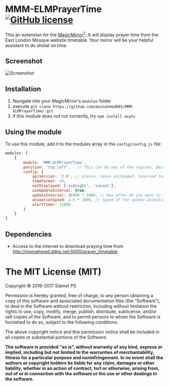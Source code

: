# MMM-ELMPrayerTime [![GitHub license](https://img.shields.io/badge/license-MIT-blue.svg?style=flat)](https://raw.githubusercontent.com/slametps/MMM-PrayerTime/master/LICENSE)
This an extension for the [MagicMirror<sup>2</sup>](https://github.com/MichMich/MagicMirror). It will display prayer time from the East London Mosque website timetable. Your mirror will be your helpful assistant to do sholat on time.

## Screenshot
![Screenshot](https://raw.githubusercontent.com/slametps/MMM-PrayerTime/master/screenshot.png)

## Installation
1. Navigate into your MagicMirror's `modules` folder
2. execute `git clone https://github.com/moinahmed001/MMM-ELMPrayerTime/.git`
3. if this module does not run correctly, try `npm install async`

## Using the module

To use this module, add it to the modules array in the `config/config.js` file:
````javascript
modules: [
	{
		module: 'MMM-ELMPrayerTime',
		position: 'top_left',	// This can be any of the regions. Best result is in the top_left/top_right.
		config: {
			apiVersion: '1.0', // please, leave unchanged. reserved for future use.
			timeFormat: 24,
			notDisplayed: ['midnight', 'sunset'],
			useUpdateInterval: true,
			updateInterval: 86400 * 1000, // How often do you want to fetch new praying time? (milliseconds)
			animationSpeed: 2.5 * 1000, // Speed of the update animation. (milliseconds)
			alertTimer: 15000
		}
	}
]
````

## Dependencies
- Access to the internet to download praying time from http://moinahmed.ddns.net:5000/prayer_timetable

The MIT License (MIT)
=====================

Copyright © 2016-2017 Slamet PS

Permission is hereby granted, free of charge, to any person
obtaining a copy of this software and associated documentation
files (the “Software”), to deal in the Software without
restriction, including without limitation the rights to use,
copy, modify, merge, publish, distribute, sublicense, and/or sell
copies of the Software, and to permit persons to whom the
Software is furnished to do so, subject to the following
conditions:

The above copyright notice and this permission notice shall be
included in all copies or substantial portions of the Software.

**The software is provided “as is”, without warranty of any kind, express or implied, including but not limited to the warranties of merchantability, fitness for a particular purpose and noninfringement. In no event shall the authors or copyright holders be liable for any claim, damages or other liability, whether in an action of contract, tort or otherwise, arising from, out of or in connection with the software or the use or other dealings in the software.**
